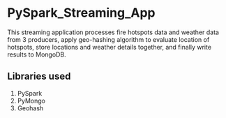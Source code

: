 # PySpark_Streaming_App

This streaming application processes fire hotspots data and weather data from 3 producers, 
apply geo-hashing algorithm to evaluate location of hotspots, store locations and weather details together, 
and finally write results to MongoDB. 

## Libraries used

1.	PySpark
2.	PyMongo
3.	Geohash
